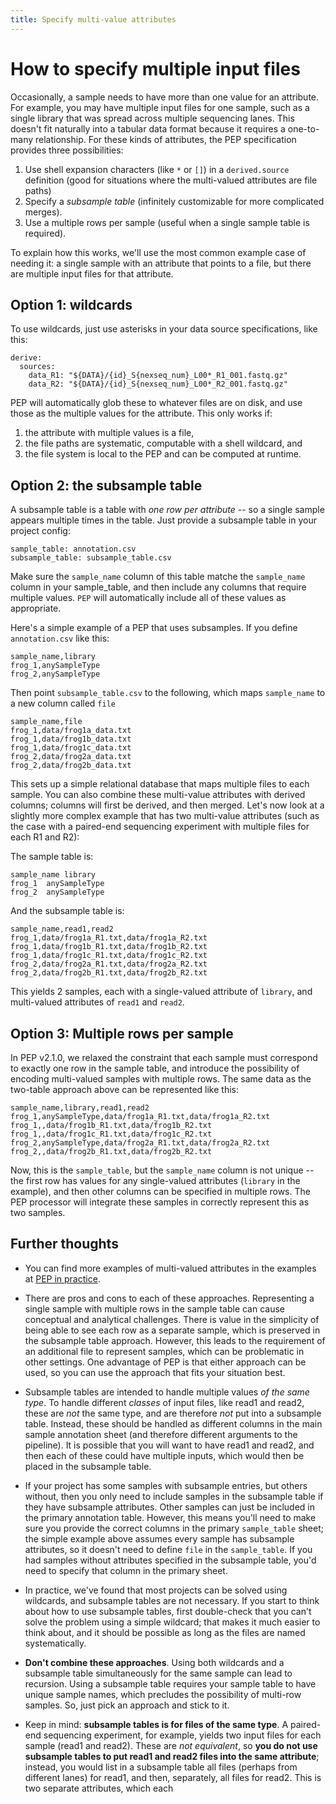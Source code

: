 ```yaml
---
title: Specify multi-value attributes
---
```


# How to specify multiple input files

Occasionally, a sample needs to have more than one value for an attribute. For example, you may have multiple input files for one sample, such as a single library that was spread across multiple sequencing lanes. This doesn't fit naturally into a tabular data format because it requires a one-to-many relationship. For these kinds of attributes, the PEP specification provides three possibilities:

1. Use shell expansion characters (like `*` or `[]`) in a `derived.source` definition (good for situations where the multi-valued attributes are file paths)
2. Specify a *subsample table* (infinitely customizable for more complicated merges).
3. Use a multiple rows per sample (useful when a single sample table is required).

To explain how this works, we'll use the most common example case of needing it: a single sample with an attribute that points to a file, but there are multiple input files for that attribute.

## Option 1: wildcards

To use wildcards, just use asterisks in your data source specifications, like this:

```{yaml}
derive:
  sources:
    data_R1: "${DATA}/{id}_S{nexseq_num}_L00*_R1_001.fastq.gz"
    data_R2: "${DATA}/{id}_S{nexseq_num}_L00*_R2_001.fastq.gz"
```

PEP will automatically glob these to whatever files are on disk, and use those as the multiple values for the attribute. This only works if:

1. the attribute with multiple values is a file,
2. the file paths are systematic, computable with a shell wildcard, and 
3. the file system is local to the PEP and can be computed at runtime.

## Option 2: the subsample table

A subsample table is a table with *one row per attribute* -- so a single sample appears multiple times in the table. Just provide a subsample table in your project config:

```{yaml}
sample_table: annotation.csv
subsample_table: subsample_table.csv
```

Make sure the `sample_name` column of this table matche the `sample_name` column in your sample_table, and then include any columns that require multiple values. `PEP` will automatically include all of these values as appropriate. 

Here's a simple example of a PEP that uses subsamples. If you define `annotation.csv` like this:

```{csv}
sample_name,library
frog_1,anySampleType
frog_2,anySampleType
```

Then point `subsample_table.csv` to the following, which maps `sample_name` to a new column called `file`

```{csv}
sample_name,file
frog_1,data/frog1a_data.txt
frog_1,data/frog1b_data.txt
frog_1,data/frog1c_data.txt
frog_2,data/frog2a_data.txt
frog_2,data/frog2b_data.txt
```

This sets up a simple relational database that maps multiple files to each sample. You can also combine these multi-value attributes with derived columns; columns will first be derived, and then merged. Let's now look at a slightly more complex example that has two multi-value attributes (such as the case with a paired-end sequencing experiment with multiple files for each R1 and R2):

The sample table is:

```{csv}
sample_name	library
frog_1	anySampleType
frog_2	anySampleType
```

And the subsample table is:

```{csv}
sample_name,read1,read2
frog_1,data/frog1a_R1.txt,data/frog1a_R2.txt
frog_1,data/frog1b_R1.txt,data/frog1b_R2.txt
frog_1,data/frog1c_R1.txt,data/frog1c_R2.txt
frog_2,data/frog2a_R1.txt,data/frog2a_R2.txt
frog_2,data/frog2b_R1.txt,data/frog2b_R2.txt
```

This yields 2 samples, each with a single-valued attribute of `library`, and multi-valued attributes of `read1` and `read2`.

## Option 3: Multiple rows per sample

In PEP v2.1.0, we relaxed the constraint that each sample must correspond to exactly one row in the sample table, and introduce the possibility of encoding multi-valued samples with multiple rows. The same data as the two-table approach above can be represented like this:

```{csv}
sample_name,library,read1,read2
frog_1,anySampleType,data/frog1a_R1.txt,data/frog1a_R2.txt
frog_1,,data/frog1b_R1.txt,data/frog1b_R2.txt
frog_1,,data/frog1c_R1.txt,data/frog1c_R2.txt
frog_2,anySampleType,data/frog2a_R1.txt,data/frog2a_R2.txt
frog_2,,data/frog2b_R1.txt,data/frog2b_R2.txt
```

Now, this is the `sample_table`, but the `sample_name` column is not unique -- the first row has values for any single-valued attributes (`library` in the example), and then other columns can be specified in multiple rows. The PEP processor will integrate these samples in correctly represent this as two samples.

## Further thoughts

- You can find more examples of multi-valued attributes in the examples at [PEP in practice](pep_in_practice.md).

- There are pros and cons to each of these approaches. Representing a single sample with multiple rows in the sample table can cause conceptual and analytical challenges. There is value in the simplicity of being able to see each row as a separate sample, which is preserved in the subsample table approach. However, this leads to the requirement of an additional file to represent samples, which can be problematic in other settings. One advantage of PEP is that either approach can be used, so you can use the approach that fits your situation best.

- Subsample tables are intended to handle multiple values *of the same type*. To handle different *classes* of input files, like read1 and read2, these are *not* the same type, and are therefore *not* put into a subsample table. Instead, these should be handled as different columns in the main sample annotation sheet (and therefore different arguments to the pipeline). It is possible that you will want to have read1 and read2, and then each of these could have multiple inputs, which would then be placed in the subsample table.

- If your project has some samples with subsample entries, but others without, then you only need to include samples in the subsample table if they have subsample attributes. Other samples can just be included in the primary annotation table. However, this means you'll need to make sure you provide the correct columns in the primary `sample_table` sheet; the simple example above assumes every sample has subsample attributes, so it doesn't need to define `file` in the `sample_table`. If you had samples without attributes specified in the subsample table, you'd need to specify that column in the primary sheet.

- In practice, we've found that most projects can be solved using wildcards, and subsample tables are not necessary. If you start to think about how to use subsample tables, first double-check that you can't solve the problem using a simple wildcard; that makes it much easier to think about, and it should be possible as long as the files are named systematically.

- **Don't combine these approaches**.  Using both wildcards and a subsample table simultaneously for the same sample can lead to recursion. Using a subsample table requires your sample table to have unique sample names, which precludes the possibility of multi-row samples. So, just pick an approach and stick to it.

- Keep in mind: **subsample tables is for files of the same type**. A paired-end sequencing experiment, for example, yields two input files for each sample (read1 and read2). These are *not equivalent*, so **you do not use subsample tables to put read1 and read2 files into the same attribute**; instead, you would list in a subsample table all files (perhaps from different lanes) for read1, and then, separately, all files for read2. This is two separate attributes, which each 